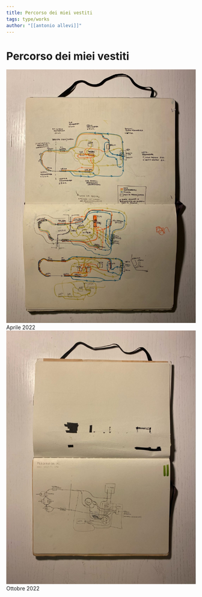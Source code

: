 ```yaml
---
title: Percorso dei miei vestiti
tags: type/works
author: "[[antonio allevi]]"
---
```


# Percorso dei miei vestiti

<img src="/assets/percorso dei miei vestiti/clothingflow.jpg">
Aprile 2022
<img src="/assets/percorso dei miei vestiti/clothingflowaggiornato1.JPG">
Ottobre 2022
